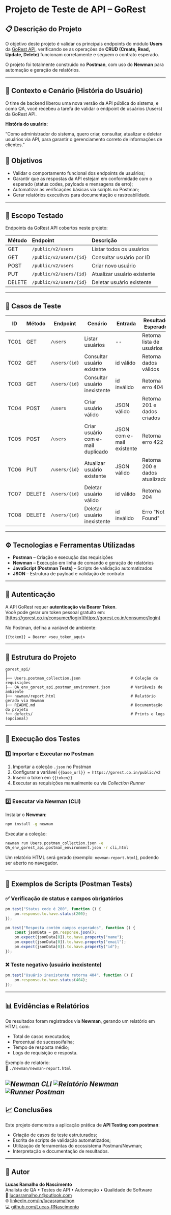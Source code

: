 #  Projeto de Teste de API – GoRest

## 📋 Descrição do Projeto

O objetivo deste projeto é validar os principais endpoints do módulo **Users** da [GoRest API](https://gorest.co.in/), verificando se as operações de **CRUD (Create, Read, Update, Delete)** funcionam corretamente e seguem o contrato esperado.

O projeto foi totalmente construído no **Postman**, com uso do **Newman** para automação e geração de relatórios.  

---

## 🧾 Contexto e Cenário (História do Usuário)
O time de backend liberou uma nova versão da API pública do sistema, e como QA, você recebeu a tarefa de validar o endpoint de usuários (/users) da GoRest API.

**História do usuário:**

“Como administrador do sistema, quero criar, consultar, atualizar e deletar usuários via API, para garantir o gerenciamento correto de informações de clientes.”

## 🎯 Objetivos

- Validar o comportamento funcional dos endpoints de usuários;
- Garantir que as respostas da API estejam em conformidade com o esperado (status codes, payloads e mensagens de erro);
- Automatizar as verificações básicas via scripts no Postman;
- Gerar relatórios executivos para documentação e rastreabilidade.

---

## 🧱 Escopo Testado

Endpoints da GoRest API cobertos neste projeto:

| Método | Endpoint | Descrição |
|:--|:--|:--|
| GET | `/public/v2/users` | Listar todos os usuários |
| GET | `/public/v2/users/{id}` | Consultar usuário por ID |
| POST | `/public/v2/users` | Criar novo usuário |
| PUT | `/public/v2/users/{id}` | Atualizar usuário existente |
| DELETE | `/public/v2/users/{id}` | Deletar usuário existente |

---

## 🧩 Casos de Teste

| ID | Método | Endpoint | Cenário |Entrada| Resultado Esperado | Status Code|
|----|---------|-----------|----------|------|---------------------|--------|
| TC01 | GET | `/users` | Listar usuários | -- |Retorna lista de usuários | 200 |
| TC02 | GET | `/users/{id}` | Consultar usuário existente |id válido | Retorna dados válidos | 200 |
| TC03 | GET | `/users/{id}` | Consultar usuário inexistente |id inválido |Retorna erro 404 | 404 |
| TC04 | POST | `/users` | Criar usuário válido |JSON válido| Retorna 201 e dados criados | 201 |
| TC05 | POST | `/users` | Criar usuário com e-mail duplicado|JSON com e-mail existente | Retorna erro 422 | 422 |
| TC06 | PUT | `/users/{id}` | Atualizar usuário existente |JSON válido| Retorna 200 e dados atualizados | 200 |
| TC07 | DELETE | `/users/{id}` | Deletar usuário válido|id válido | Retorna 204 | 204 |
| TC08 | DELETE | `/users/{id}` | Deletar usuário inexistente|id inválido | Erro "Not Found" | 404 |
---

## ⚙️ Tecnologias e Ferramentas Utilizadas

- **Postman** – Criação e execução das requisições
- **Newman** – Execução em linha de comando e geração de relatórios
- **JavaScript (Postman Tests)** – Scripts de validação automatizados
- **JSON** – Estrutura de payload e validação de contrato

---

## 🔐 Autenticação

A API GoRest requer **autenticação via Bearer Token**.  
Você pode gerar um token pessoal gratuito em: [https://gorest.co.in/consumer/login](https://gorest.co.in/consumer/login)

No Postman, defina a variável de ambiente:
```
{{token}} = Bearer <seu_token_aqui>
```

---

## 🧰 Estrutura do Projeto

```
gorest_api/
│
├── Users.postman_collection.json                      # Coleção de requisições
├── QA_env_gorest_api.postman_environment.json         # Variáveis de ambiente
├── newman/report.html                                 # Relatório gerado via Newman
├── README.md                                          # Documentação do projeto
└── defects/                                           # Prints e logs (opcional)
```

---

## 🚀 Execução dos Testes

### 1️⃣ Importar e Executar no Postman
1. Importar a coleção `.json` no Postman  
2. Configurar a variável `{{base_url}} = https://gorest.co.in/public/v2`
3. Inserir o token em `{{token}}`
4. Executar as requisições manualmente ou via *Collection Runner*

---

### 2️⃣ Executar via Newman (CLI)
Instalar o **Newman**:
```bash
npm install -g newman
```

Executar a coleção:
```bash
newman run Users.postman_collection.json -e 
QA_env_gorest_api.postman_environment.json -r cli,html
```

Um relatório HTML será gerado (exemplo: `newman-report.html`), podendo ser aberto no navegador.

---

## 🧠 Exemplos de Scripts (Postman Tests)

### ✅ Verificação de status e campos obrigatórios
```js
pm.test("Status code é 200", function () {
    pm.response.to.have.status(200);
});

pm.test("Resposta contém campos esperados", function () {
    const jsonData = pm.response.json();
    pm.expect(jsonData[0]).to.have.property("name");
    pm.expect(jsonData[0]).to.have.property("email");
    pm.expect(jsonData[0]).to.have.property("id");
});
```

### ❌ Teste negativo (usuário inexistente)
```js
pm.test("Usuário inexistente retorna 404", function () {
    pm.response.to.have.status(404);
});
```

---

## 📊 Evidências e Relatórios

Os resultados foram registrados via **Newman**, gerando um relatório em HTML com:
- Total de casos executados;
- Percentual de sucesso/falha;
- Tempo de resposta médio;
- Logs de requisição e resposta.

Exemplo de relatório:  
📁 `./newman/newman-report.html`

*![Newman CLI](./images/newman-cli.png)*
*![Relatório Newman](./images/relatorio.png)*
*![Runner Postman](./images/runner-postman.png)*
---

## 📈 Conclusões

Este projeto demonstra a aplicação prática  de **API Testing com postman**:

- Criação de casos de teste estruturados;  
- Escrita de scripts de validação automatizados;  
- Utilização de ferramentas do ecossistema Postman/Newman;  
- Interpretação e documentação de resultados.

---

## 👤 Autor

**Lucas Ramalho do Nascimento**  
Analista de QA • Testes de API • Automação • Qualidade de Software  
📧 [lucasramalho.n@outlook.com](mailto:lucasramalho.n@outlook.com)  
🌐 [linkedin.com/in/lucasramalhon](https://www.linkedin.com/in/lucasramalhon/)  
💻 [github.com/Lucas-RNascimento](https://github.com/Lucas-RNascimento)
